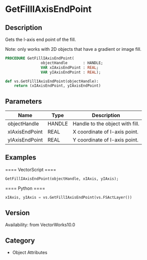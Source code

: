 # GetFillIAxisEndPoint

## Description
Gets the I-axis end point of the fill.

Note: only works with 2D objects that have a gradient or image fill.

```pascal
PROCEDURE GetFillIAxisEndPoint(
				objectHandle       : HANDLE;
				VAR xIAxisEndPoint : REAL;
				VAR yIAxisEndPoint : REAL);
```

```python
def vs.GetFillIAxisEndPoint(objectHandle):
    return (xIAxisEndPoint, yIAxisEndPoint)
```

## Parameters
|Name|Type|Description|
|---|---|---|
|objectHandle|HANDLE|Handle to the object with fill.|
|xIAxisEndPoint|REAL|X coordinate of I-axis point.|
|yIAxisEndPoint|REAL|Y coordinate of I-axis point.|

## Examples
==== VectorScript ====
```pascal
GetFillIAxisEndPoint(objectHandle, xIAxis, yIAxis);
```
==== Python ====
```python
xIAxis, yIAxis = vs.GetFillIAxisEndPoint(vs.FSActLayer())
```

## Version
Availability: from VectorWorks10.0

## Category
* Object Attributes

